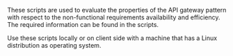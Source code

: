 These scripts are used to evaluate the properties of the API gateway pattern with respect to the non-functional requirements availability and efficiency.
The required information can be found in the scripts.

Use these scripts locally or on client side with a machine that has a Linux distribution as operating system.